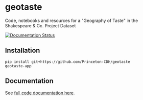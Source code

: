 # geotaste
Code, notebooks and resources for a "Geography of Taste" in the Shakespeare &amp; Co. Project Dataset

[![Documentation Status](https://readthedocs.org/projects/geotaste/badge/?version=latest)](https://geotaste.readthedocs.io/en/latest/?badge=latest)

## Installation

    pip install git+https://github.com/Princeton-CDH/geotaste
    geotaste-app

## Documentation

See [full code documentation here](https://geotaste.readthedocs.io/en/latest).